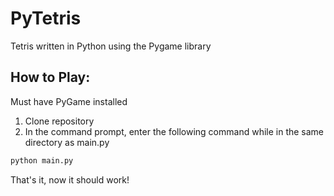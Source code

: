 # PyTetris
Tetris written in Python using the Pygame library

## How to Play:
Must have PyGame installed

1. Clone repository
2. In the command prompt, enter the following command while in the same directory as main.py 

```bash
python main.py
```

That's it, now it should work!
